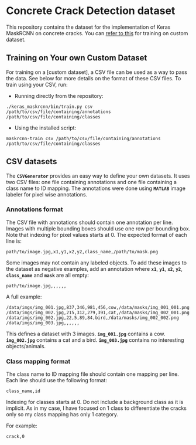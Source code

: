 # Concrete Crack Detection dataset
This repository contains the dataset for the implementation of Keras MaskRCNN on concrete cracks. You can
[refer to this](https://github.com/fizyr/keras-maskrcnn) for training on custom dataset.

## Training on Your own Custom Dataset
For training on a [custom dataset], a CSV file can be used as a way to pass the data. See below for more details on the format of these
CSV files. To train using your CSV, run:

* Running directly from the repository:

`./keras_maskrcnn/bin/train.py csv /path/to/csv/file/containing/annotations /path/to/csv/file/containing/classes`

* Using the installed script:

`maskrcnn-train csv /path/to/csv/file/containing/annotations /path/to/csv/file/containing/classes`

## CSV datasets

The **`CSVGenerator`** provides an easy way to define your own datasets. It uses two CSV files: one file containing annotations and one file
containing a class name to ID mapping. The annotations were done using **`MATLAB`** image labeler for pixel wise annotations.

### Annotations format
The CSV file with annotations should contain one annotation per line. Images with multiple bounding boxes should use one row per bounding
box. Note that indexing for pixel values starts at 0. The expected format of each line is:

`path/to/image.jpg,x1,y1,x2,y2,class_name,/path/to/mask.png`

Some images may not contain any labeled objects. To add these images to the dataset as negative examples, add an annotation where **`x1`**,
**`y1`**, **`x2`**, **`y2`**, **`class_name`** and **`mask`** are all empty:

`path/to/image.jpg,,,,,,`

A full example:

`/data/imgs/img_001.jpg,837,346,981,456,cow,/data/masks/img_001_001.png`
`/data/imgs/img_002.jpg,215,312,279,391,cat,/data/masks/img_002_001.png`
`/data/imgs/img_002.jpg,22,5,89,84,bird,/data/masks/img_002_002.png`
`/data/imgs/img_003.jpg,,,,,,`

This defines a dataset with 3 images. **`img_001.jpg`** contains a cow. **`img_002.jpg`** contains a cat and a bird. **`img_003.jpg`** contains no
interesting objects/animals.

### Class mapping format
The class name to ID mapping file should contain one mapping per line. Each line should use the following format:

`class_name,id`

Indexing for classes starts at 0. Do not include a background class as it is implicit. As in my case, I have focused on 1 class to
differentiate the cracks only so my class mapping has only 1 category.

For example:

`crack,0`
